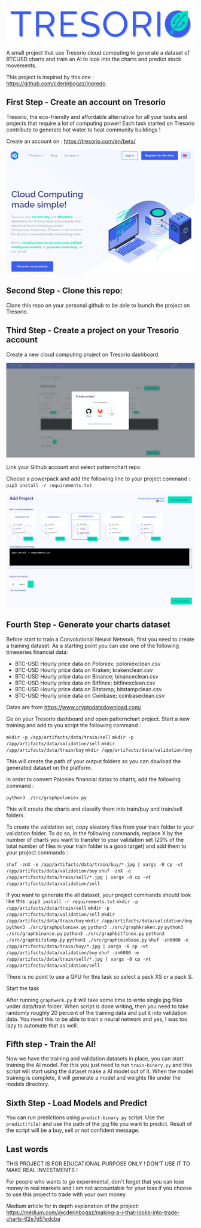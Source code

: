 ![image](tresorio_logo.png)

A small project that use Tresorio cloud computing to generate a dataset of BTCUSD charts and train an AI to look into the charts and predict stock movements.

This project is inspired by this one : https://github.com/cderinbogaz/inpredo.

## First Step - Create an account on Tresorio

Tresorio, the eco-friendly and affordable alternative for all your tasks and projects that require a lot of computing power! Each task started on Tresorio contribute to generate hot water to heat community buildings !

Create an account on : https://tresorio.com/en/beta/

![image](tresorioscreen.png)

## Second Step - Clone this repo:

Clone this repo on your personal github to be able to launch the project on Tresorio.

## Third Step - Create a project on your Tresorio account 

Create a new cloud computing project on Tresorio dashboard.

![image](computingscreen.png)

Link your Github account and select patternchart repo.

Choose a powerpack and add the following line to your project command :
`pip3 install -r requirements.txt`

![image](projectscreen.png)

## Fourth Step - Generate your charts dataset

Before start to train a Convolutional Neural Network, first you need to create a
training dataset. As a starting point you can use one of the following timeseries financial data:

- BTC-USD Hourly price data on Poloniex; poloniexclean.csv 
- BTC-USD Hourly price data on Kraken; krakenclean.csv
- BTC-USD Hourly price data on Binance; binanceclean.csv
- BTC-USD Hourly price data on Bitfinex; bitfinexclean.csv
- BTC-USD Hourly price data on Bitstamp; bitstampclean.csv
- BTC-USD Hourly price data on Coinbase; coinbaseclean.csv

Datas are from https://www.cryptodatadownload.com/

Go on your Tresorio dashboard and open patternchart project.
Start a new training and add to you script the following command : 

`mkdir -p /app/artifacts/data/train/sell`
`mkdir -p /app/artifacts/data/validation/sell`
`mkdir /app/artifacts/data/train/buy`
`mkdir /app/artifacts/data/validation/buy`

This will create the path of your output folders so you can dowload the generated dataset on the platform.

In order to convert Poloniex financial datas to charts, add the following command :

`python3 ./src/graphpoloniex.py`

This will create the charts and classify them into train/buy and train/sell folders.

To create the validation set, copy aleatory files from your train folder to your validation folder. 
To do so, in the following commands, replace X by the number of charts you want to transfer to your validation set (20% of the total number of files in your train folder is a good target) and add them to your project commands : 

`shuf -znX -e /app/artifacts/data/train/buy/*.jpg | xargs -0 cp -vt /app/artifacts/data/validation/buy`
`shuf -znX -e /app/artifacts/data/train/sell/*.jpg | xargs -0 cp -vt /app/artifacts/data/validation/sell`

If you want to generate the all dataset, your project commands should look like this : 
`pip3 install -r requirements.txt`
`mkdir -p /app/artifacts/data/train/sell`
`mkdir -p /app/artifacts/data/validation/sell`
`mkdir /app/artifacts/data/train/buy`
`mkdir /app/artifacts/data/validation/buy`
`python3 ./src/graphpoloniex.py`
`python3 ./src/graphkraken.py`
`python3 ./src/graphbinance.py`
`python3 ./src/graphbitfinex.py`
`python3 ./src/graphbitstamp.py`
`python3 ./src/graphcoinbase.py`
`shuf -zn6000 -e /app/artifacts/data/train/buy/*.jpg | xargs -0 cp -vt /app/artifacts/data/validation/buy`
`shuf -zn6000 -e /app/artifacts/data/train/sell/*.jpg | xargs -0 cp -vt /app/artifacts/data/validation/sell`


There is no point to use a GPU for this task so select a pack XS or a pack S.

Start the task

After running `graphwerk.py` it will take some time to write single jpg files under data/train folder.
When script is done writing, then you need to take randomly roughly 20 percent of the training data and put it into validation data.
You need this to be able to train a neural network and yes, I was too lazy to automate that as well.

## Fifth step - Train the AI!

Now we have the training and validation datasets in place, you can start training the AI model.
For this you just need to run `train-binary.py` and this script will start using the dataset make a AI model out of it.
When the model training is complete, it will generate a model and weights file under the models directory.

## Sixth Step - Load Models and Predict

You can run predictions using `predict-binary.py` script. Use the `predict(file)`
and use the path of the jpg file you want to predict. Result of the script will be a buy, sell or not confident message.

## Last words

THIS PROJECT IS FOR EDUCATIONAL PURPOSE ONLY ! DON'T USE IT TO MAKE REAL INVESTMENTS !

For people who wants to go experimental, don't forget that you can lose money in real markets and I am not accountable for your loss if you choose to use this project to trade with your own money.

Medium article for in depth explanation of the project: https://medium.com/@cderinbogaz/making-a-i-that-looks-into-trade-charts-62e7d51edcba